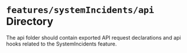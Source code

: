 # `features/systemIncidents/api` Directory
	
The api folder should contain exported API request declarations and api hooks related to the SystemIncidents feature.
